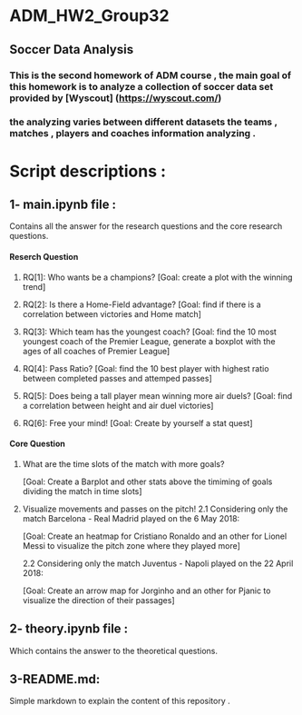 # ADM_HW2_Group32

## Soccer Data Analysis

### This is the second homework of ADM course , the main goal of this homework is to analyze a collection of soccer data set provided by  [Wyscout] (https://wyscout.com/)  
### the analyzing varies between different datasets the teams , matches , players and coaches information analyzing .

# Script descriptions :

## 1- main.ipynb file :
Contains all the answer for the research questions and the core research questions.

#### Reserch Question
1. RQ[1]: Who wants be a champions? [Goal: create a plot with the winning trend]

2. RQ[2]: Is there a Home-Field advantage? [Goal: find if there is a correlation between victories and Home match]

3. RQ[3]: Which team has the youngest coach? [Goal: find the 10 most youngest coach of the Premier League, generate a boxplot with the ages of all coaches of Premier League]

4. RQ[4]: Pass Ratio? [Goal: find the 10 best player with highest ratio between completed passes and attemped passes] 

5. RQ[5]: Does being a tall player mean winning more air duels? [Goal: find a correlation between height and air duel victories]

6. RQ[6]: Free your mind! [Goal: Create by yourself a stat quest]

#### Core Question
1. What are the time slots of the match with more goals? 
   
   [Goal: Create a Barplot and other stats above the timiming of goals dividing the match in time slots]
   
2. Visualize movements and passes on the pitch! 
   2.1 Considering only the match Barcelona - Real Madrid played on the 6 May 2018:
   
   [Goal: Create an heatmap for Cristiano Ronaldo and an other for Lionel Messi to visualize the pitch zone where they played more]
   
   2.2 Considering only the match Juventus - Napoli played on the 22 April 2018:
   
   [Goal: Create an arrow map for Jorginho and an other for Pjanic to visualize the direction of their passages]
## 2- theory.ipynb file :
Which contains the answer to the theoretical questions.
## 3-README.md:
Simple markdown to explain the content of this repository .
